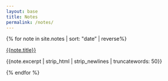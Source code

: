 ```yaml
---
layout: base
title: Notes
permalink: /notes/
---
```


{% for note in site.notes | sort: "date” | reverse%}
<div>
<p><a href=“{{note.url}}”>{{note.title}}</a></p>
<p>{{note.excerpt | strip_html | strip_newlines | truncatewords: 50}}</p>
</div>
{% endfor %}